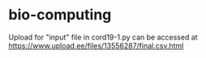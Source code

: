 # bio-computing

Upload for "input" file in cord19-1.py can be accessed at https://www.upload.ee/files/13556287/final.csv.html

